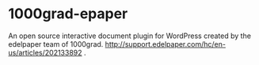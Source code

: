 # 1000grad-epaper
An open source interactive document plugin for WordPress created by the edelpaper team of 1000grad. http://support.edelpaper.com/hc/en-us/articles/202133892
.
